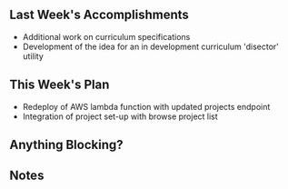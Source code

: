 ## Last Week's Accomplishments

- Additional work on curriculum specifications
- Development of the idea for an
  in development curriculum 'disector' utility
## This Week's Plan

- Redeploy of AWS lambda function with updated projects endpoint
- Integration of project set-up with browse project list

## Anything Blocking?

## Notes

